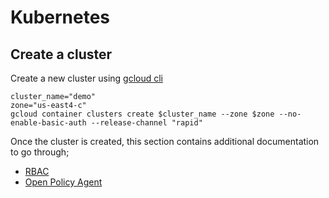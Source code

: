 # Kubernetes 

## Create a cluster

Create a new cluster using [gcloud cli](https://cloud.google.com/sdk/gcloud)

```shell
cluster_name="demo"
zone="us-east4-c"
gcloud container clusters create $cluster_name --zone $zone --no-enable-basic-auth --release-channel "rapid"
```

Once the cluster is created, this section contains additional documentation to go through;

- [RBAC](./rbac/README.md)
- [Open Policy Agent](./opa/README.md)